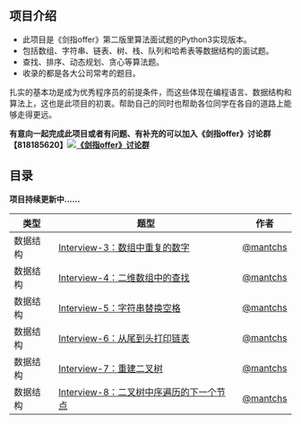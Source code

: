 ## 项目介绍

- 此项目是《剑指offer》第二版里算法面试题的Python3实现版本。
- 包括数组、字符串、链表、树、栈、队列和哈希表等数据结构的面试题。
- 查找、排序、动态规划、贪心等算法题。
- 收录的都是各大公司常考的题目。

扎实的基本功是成为优秀程序员的前提条件，而这些体现在编程语言、数据结构和算法上，这也是此项目的初衷。帮助自己的同时也帮助各位同学在各自的道路上能够走得更远。

**有意向一起完成此项目或者有问题、有补充的可以加入《剑指offer》讨论群【818185620】<a target="_blank" href="//shang.qq.com/wpa/qunwpa?idkey=8c188e86e0eac4a214861c2c706a9c0baf75176e16e52f07b8a64d1a13f99a0d"><img border="0" src="http://pub.idqqimg.com/wpa/images/group.png" alt="《剑指offer》讨论群" title="《剑指offer》讨论群"></a>**



## 目录

**项目持续更新中......**

| 类型     | 题型                                                         | 作者                                    |
| -------- | ------------------------------------------------------------ | --------------------------------------- |
| 数据结构 | [Interview-3：数组中重复的数字](https://github.com/NLP-LOVE/CodingInterviews2-ByPython/blob/master/Algorithm/Interview-3.md) | [@mantchs](https://github.com/NLP-LOVE) |
| 数据结构 | [Interview-4：二维数组中的查找](https://github.com/NLP-LOVE/CodingInterviews2-ByPython/blob/master/Algorithm/Interview-4.md) | [@mantchs](https://github.com/NLP-LOVE) |
| 数据结构 | [Interview-5：字符串替换空格](https://github.com/NLP-LOVE/CodingInterviews2-ByPython/blob/master/Algorithm/Interview-5.md) | [@mantchs](https://github.com/NLP-LOVE) |
| 数据结构 | [Interview-6：从尾到头打印链表](https://github.com/NLP-LOVE/CodingInterviews2-ByPython/blob/master/Algorithm/Interview-6.md) | [@mantchs](https://github.com/NLP-LOVE) |
| 数据结构 | [Interview-7：重建二叉树](https://github.com/NLP-LOVE/CodingInterviews2-ByPython/blob/master/Algorithm/Interview-7.md) | [@mantchs](https://github.com/NLP-LOVE) |
| 数据结构 | [Interview-8：二叉树中序遍历的下一个节点](https://github.com/NLP-LOVE/CodingInterviews2-ByPython/blob/master/Algorithm/Interview-8.md) | [@mantchs](https://github.com/NLP-LOVE) |









